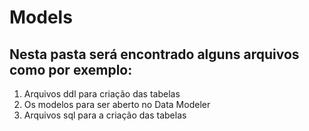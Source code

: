 # Models

## Nesta pasta será encontrado alguns arquivos como por exemplo:

1. Arquivos ddl para criação das tabelas
2. Os modelos para ser aberto no Data Modeler
3. Arquivos sql para a criação das tabelas